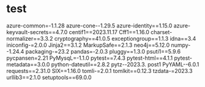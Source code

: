 # test

azure-common=-1.1.28
azure-cone--1.29.5
azure-identity==1.15.0
azure-keyvault-secrets==4.7.0
centif1==2023.11.17
Cff1==1.16.0
charset-normalizer==3.3.2
cryptography==41.0.5 exceptiongroup==1.1.3
idna==3.4
iniconfig-=2.0.0
Jinja2==3.1.2
MarkupSafe==2.1.3
neo4j==5.12.0
numpy--1.24.4
packaging-=23.2
pandas=-2.0.3 pluggy==1.3.0
psuti1==5.9.6
pycpansen=2.21
PyMysqL=-1.1.0
pytest==7.4.3
pytest-html==4.1.1
pytest-metadata==3.0.0 python-dateutil==2.8.2
pytz--2023.3. post1
PyYAML--6.0.1
requests==2.31.0
SIX==1.16.0
tomli-=2.0.1
tomlkit==0.12.3
tzdata-=2023.3
urllib3==2.1.0
setuptools==69.0.0